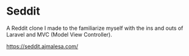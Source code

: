 <h1>Seddit</h1>

A Reddit clone I made to the familiarize myself with the ins and outs of Laravel and MVC (Model View Controller).

https://seddit.ajmalesa.com/
